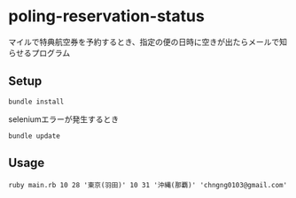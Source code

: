# poling-reservation-status

マイルで特典航空券を予約するとき、指定の便の日時に空きが出たらメールで知らせるプログラム

## Setup
```
bundle install
```

seleniumエラーが発生するとき
```
bundle update
```

## Usage
```
ruby main.rb 10 28 '東京(羽田)' 10 31 '沖縄(那覇)' 'chngng0103@gmail.com'
```
